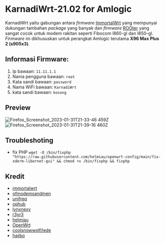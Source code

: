 #  KarnadiWrt-21.02 for Amlogic
KarnadiWrt yaitu gabungan antara *firmware* [ImmortalWrt](https://github.com/immortalwrt/immortalwrt) yang mempunyai dukungan tambahan *package* yang banyak dan *firmware* [ROOter](https://github.com/ofmodemsandmen/ROOterSource2102) yang sangat cocok untuk modem rakitan seperti Fibocom l860-gl dan l850-gl. *Firmware* ini dikhususkan untuk perangkat Amlogic terutama **X96 Max Plus 2 (s905x3)**.

## Informasi Firmware:
1. Ip bawaan: `11.11.1.1`
2. Nama pengguna bawaan: `root`
3. Kata sandi bawaan: `password`
4. Nama WiFi bawaan: `KarnadiWrt`
5. kata sandi bawaan: `kosong`

## Preview

![Firefox_Screenshot_2023-01-31T21-33-46 459Z](https://user-images.githubusercontent.com/18657277/215889230-c2958e2f-b6f5-4003-8b40-c36797c3d6e6.png)
![Firefox_Screenshot_2023-01-31T21-39-16 460Z](https://user-images.githubusercontent.com/18657277/215889560-d1bc1c8a-a442-4168-bb6e-7bad9226c6b3.png)


## Troubleshoting
- fix PHP `wget -O /bin/fixphp "https://raw.githubusercontent.com/helmiau/openwrt-config/main/fix-xderm-libernet-gui" && chmod +x /bin/fixphp && fixphp`


## Kredit
- [immortalwrt](https://github.com/immortalwrt/immortalwrt)
- [ofmodemsandmen](https://ofmodemsandmen.com/)
- [unifreq](https://github.com/unifreq)
- [ophub](https://github.com/ophub)
- [lynxnexy](https://t.me/lynxnexy)
- [r3yr3](https://www.youtube.com/c/IndonesianTechChannel)
- [helmiau](https://github.com/helmiau)
- [OpenWrt](https://github.com/openwrt/openwrt)
- [coolsnowwolf/lede](https://github.com/coolsnowwolf/lede)
- [haiibo](https://github.com/haiibo)
